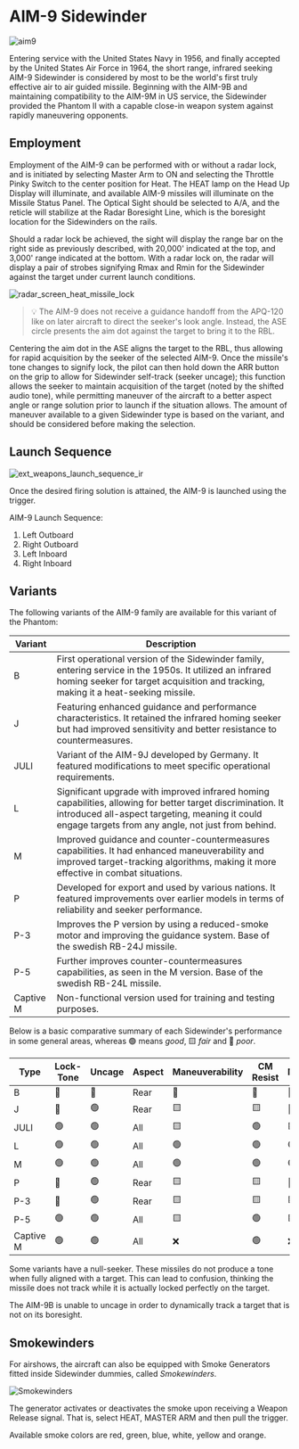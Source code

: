 # AIM-9 Sidewinder

![aim9](../../img/aim9.jpg)

Entering service with the United States Navy in 1956, and finally accepted by
the United States Air Force in 1964, the short range, infrared seeking AIM-9
Sidewinder is considered by most to be the world's first truly effective air to
air guided missile. Beginning with the AIM-9B and maintaining compatibility to
the AIM-9M in US service, the Sidewinder provided the Phantom II with a capable
close-in weapon system against rapidly maneuvering opponents.

## Employment

Employment of the AIM-9 can be performed with or without a radar lock, and is
initiated by selecting Master Arm to ON and selecting the Throttle Pinky Switch
to the center position for Heat. The HEAT lamp on the Head Up Display will
illuminate, and available AIM-9 missiles will illuminate on the Missile Status
Panel. The Optical Sight should be selected to A/A, and the reticle will
stabilize at the Radar Boresight Line, which is the boresight location for the
Sidewinders on the rails.

Should a radar lock be achieved, the sight will display the range bar on the
right side as previously described, with 20,000' indicated at the top, and
3,000' range indicated at the bottom. With a radar lock on, the radar will
display a pair of strobes signifying Rmax and Rmin for the Sidewinder against
the target under current launch conditions.

![radar_screen_heat_missile_lock](../../img/radar_screen_heat_missile_lock.jpg)

> 💡 The AIM-9 does not receive a guidance handoff from the APQ-120 like on
> later aircraft to direct the seeker's look angle. Instead, the ASE circle
> presents the aim dot against the target to bring it to the RBL.

Centering the aim dot in the ASE aligns the target to the RBL, thus allowing for
rapid acquisition by the seeker of the selected AIM-9. Once the missile's tone
changes to signify lock, the pilot can then hold down the ARR button on the grip
to allow for Sidewinder self-track (seeker uncage); this function allows the
seeker to maintain acquisition of the target (noted by the shifted audio tone),
while permitting maneuver of the aircraft to a better aspect angle or range
solution prior to launch if the situation allows. The amount of maneuver
available to a given Sidewinder type is based on the variant, and should be
considered before making the selection.

## Launch Sequence

![ext_weapons_launch_sequence_ir](../../img/ext_launch_seq_heat.jpg)

Once the desired firing solution is attained, the AIM-9 is launched using the
trigger.

AIM-9 Launch Sequence:

1. Left Outboard
2. Right Outboard
3. Left Inboard
4. Right Inboard

## Variants

The following variants of the AIM-9 family are available for this variant of the
Phantom:

| Variant   | Description                                                                                                                                                                                                          |
| --------- | -------------------------------------------------------------------------------------------------------------------------------------------------------------------------------------------------------------------- |
| B         | First operational version of the Sidewinder family, entering service in the 1950s. It utilized an infrared homing seeker for target acquisition and tracking, making it a heat-seeking missile.                      |
| J         | Featuring enhanced guidance and performance characteristics. It retained the infrared homing seeker but had improved sensitivity and better resistance to countermeasures.                                           |
| JULI      | Variant of the AIM-9J developed by Germany. It featured modifications to meet specific operational requirements.                                                                                                     |
| L         | Significant upgrade with improved infrared homing capabilities, allowing for better target discrimination. It introduced all-aspect targeting, meaning it could engage targets from any angle, not just from behind. |
| M         | Improved guidance and counter-countermeasures capabilities. It had enhanced maneuverability and improved target-tracking algorithms, making it more effective in combat situations.                                  |
| P         | Developed for export and used by various nations. It featured improvements over earlier models in terms of reliability and seeker performance.                                                                       |
| P-3       | Improves the P version by using a reduced-smoke motor and improving the guidance system. Base of the swedish RB-24J missile.                                                                                         |
| P-5       | Further improves counter-countermeasures capabilities, as seen in the M version. Base of the swedish RB-24L missile.                                                                                                 |
| Captive M | Non-functional version used for training and testing purposes.                                                                                                                                                       |

Below is a basic comparative summary of each Sidewinder's performance in some
general areas, whereas 🟢 means _good_, 🟨 _fair_ and 🔺 _poor_.

| Type      | Lock-Tone | Uncage | Aspect | Maneuverability | CM Resist | Motor |
| --------- | --------- | ------ | ------ | --------------- | --------- | ----- |
| B         | 🔺        | 🔺     | Rear   | 🔺              | 🔺        | 🔺    |
| J         | 🔺        | 🟢     | Rear   | 🟨              | 🟨        | 🔺    |
| JULI      | 🟢        | 🟢     | All    | 🟨              | 🟢        | 🟨    |
| L         | 🟢        | 🟢     | All    | 🟢              | 🟢        | 🟢    |
| M         | 🟢        | 🟢     | All    | 🟢              | 🟢        | 🟢    |
| P         | 🔺        | 🟢     | Rear   | 🟨              | 🟨        | 🔺    |
| P-3       | 🔺        | 🟢     | Rear   | 🟨              | 🟨        | 🟨    |
| P-5       | 🟢        | 🟢     | All    | 🟨              | 🟢        | 🟨    |
| Captive M | 🟢        | 🟢     | All    | ❌              | 🟢        | ❌    |

Some variants have a null-seeker. These missiles do not produce a tone when
fully aligned with a target. This can lead to confusion, thinking the missile
does not track while it is actually locked perfectly on the target.

The AIM-9B is unable to uncage in order to dynamically track a target that is
not on its boresight.

## Smokewinders

For airshows, the aircraft can also be equipped with Smoke Generators fitted
inside Sidewinder dummies, called _Smokewinders_.

![Smokewinders](../../img/smokewinder.jpg)

The generator activates or deactivates the smoke upon receiving a Weapon Release signal.
That is, select HEAT, MASTER ARM and then pull the trigger.

Available smoke colors are red, green, blue, white, yellow and orange.
